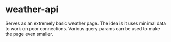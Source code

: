 # weather-api
Serves as an extremely basic weather page. The idea is it uses minimal data to work on poor connections. Various query params can be used to make the page even smaller.

